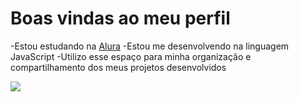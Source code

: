 # Boas vindas ao meu perfil

-Estou estudando na [Alura](https://www.alura.com.br)
-Estou me desenvolvendo na linguagem JavaScript
-Utilizo esse espaço para minha organização e compartilhamento dos meus projetos desenvolvidos

![](https://tenor.com/pt-PT/view/stand-cat-gif-17087226292551482755)
